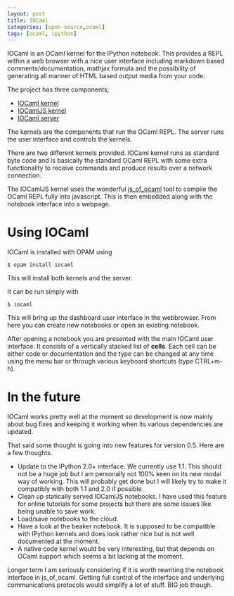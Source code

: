 ```yaml
---
layout: post
title: IOCaml
categories: [open-source,ocaml]
tags: [ocaml, ipython]
---
```


IOCaml is an OCaml kernel for the IPython notebook. This provides a REPL 
within a web browser with a nice user interface including markdown based 
comments/documentation, mathjax formula and the possibility of generating 
all manner of HTML based output media from your code.

The project has three components;

* [IOCaml kernel](https://github.com/andrewray/iocaml)
* [IOCamlJS kernel](https://github.com/andrewray/iocamljs)
* [IOCaml server](https://github.com/andrewray/iocamlserver)

The kernels are the components that run the OCaml REPL.  The server runs the 
user interface and controls the kernels.

There are two different kernels provided.  IOCaml kernel runs as standard
byte code and is basically the standard OCaml REPL with some extra functionality
to receive commands and produce results over a network connection.  

The IOCamlJS kernel uses the wonderful 
[js_of_ocaml](https://github.com/ocsigen/js_of_ocaml) tool to compile the 
OCaml REPL fully into javascript.  This is then embedded along with the notebook
interface into a webpage.

# Using IOCaml

IOCaml is installed with OPAM using

```
$ opam install iocaml
```

This will install both kernels and the server.

It can be run simply with

```
$ iocaml
```

This will bring up the dashboard user interface in the webbrowser.  From here you
can create new notebooks or open an existing notebook. 

After opening a notebook you are presented with the main IOCaml user interface.  It
consists of a vertically stacked list of **cells**.  Each cell can be either code
or documentation and the type can be changed at any time using the menu bar or
through various keyboard shortcuts (type CTRL+m-h).

# In the future

IOCaml works pretty well at the moment so development is now mainly about bug fixes
and keeping it working when its various dependencies are updated.

That said some thought is going into new features for version 0.5.  Here are a few thoughts.

* Update to the IPython 2.0+ interface.  We currently use 1.1.  This should not be a huge job 
but I am personally not 100% keen on its new modal way of working.  This will probably
get done but I will likely try to make it compatibly with both 1.1 and 2.0 if possible.
* Clean up statically served IOCamlJS notebooks.  I have used this feature for online
tutorials for some projects but there are some issues like being unable to save work.
* Load/save notebooks to the cloud.
* Have a look at the beaker notebook.  It is supposed to be compatible with IPython
kernels and does look rather nice but is not well documented at the moment.
* A native code kernel would be very interesting, but that depends on OCaml support which
seems a bit lacking at the moment.

Longer term I am seriously considering if it is worth rewriting the notebook interface
in js_of_ocaml.  Getting full control of the interface and underlying communications 
protocols would simplify a lot of stuff.  BIG job though.

